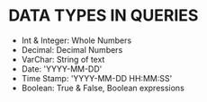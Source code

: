 # DATA TYPES IN QUERIES


- Int & Integer: Whole Numbers
- Decimal: Decimal Numbers
- VarChar: String of text
- Date: 'YYYY-MM-DD'
- Time Stamp: 'YYYY-MM-DD  HH:MM:SS'
- Boolean: True & False, Boolean expressions